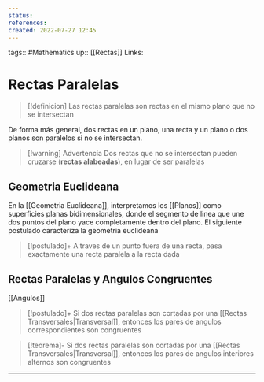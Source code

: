 ```yaml
---
status:
references:
created: 2022-07-27 12:45
---
```

tags:: #Mathematics 
up:: [[Rectas]]
Links: 
# Rectas Paralelas
> [!definicion]
> Las rectas paralelas son rectas en el mismo plano que no se intersectan

De forma más general, dos rectas en un plano, una recta y un plano o dos planos son paralelos si no se intersectan.

> [!warning] Advertencia
> Dos rectas que no se intersectan pueden cruzarse (**rectas alabeadas**), en lugar de ser paralelas

## Geometria Euclideana
En la [[Geometria Euclideana]], interpretamos los [[Planos]] como superficies planas bidimensionales, donde el segmento de linea que une dos puntos del plano yace completamente dentro del plano. El siguiente postulado caracteriza la geometria euclideana

> [!postulado]+
> A traves de un punto fuera de una recta, pasa exactamente una recta paralela a la recta dada

## Rectas Paralelas y Angulos Congruentes
[[Angulos]]

> [!postulado]+
> Si dos rectas paralelas son cortadas por una [[Rectas Transversales|Transversal]], entonces los pares de angulos correspondientes son congruentes

> [!teorema]-
> Si dos rectas paralelas son cortadas por una [[Rectas Transversales|Transversal]], entonces los pares de angulos interiores alternos son congruentes

___
